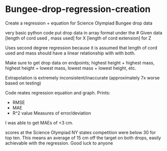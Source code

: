 # Bungee-drop-regression-creation
Create a regression + equation for Science Olympiad Bungee drop data

very basic python code
put drop data in array format under the # Given data 
[length of cord used , mass used] for X
[length of cord extension] for Z

Uses second degree regression because it is assumed that length of cord used and mass should have a linear relationship with with both.

Make sure to get drop data on endpoints; highest height + highest mass, highest height + lowest mass, lowest mass + lowest height, etc.

Extrapolation is extremely inconsistent/inaccurate (approximately 7x worse based on testing)

Code reates regression equation and graph.
Prints:
- RMSE
- MAE
- R^2 value
Measures of error/deviation

I was able to get MAEs of <3 cm.

scores at the Science Olympiad NY states competition were below 30 for top ten. 
This means an average of 15 cm off the target on both drops, easily achievable with the regression.
Good luck to anyone

